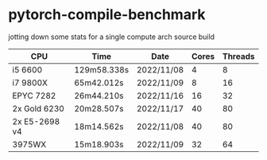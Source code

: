 # pytorch-compile-benchmark
jotting down some stats for a single compute arch source build

|CPU           |Time         |Date        |Cores  |Threads  |
|--------------|-------------|------------|-------|---------|
|i5 6600       |129m58.338s  |2022/11/08  |4      |8        |
|i7 9800X      |65m42.012s   |2022/11/09  |8      |16       |
|EPYC 7282     |26m44.210s   |2022/11/16  |16     |32       |
|2x Gold 6230  |20m28.507s   |2022/11/17  |40     |80       |
|2x E5-2698 v4 |18m14.562s   |2022/11/08  |40     |80       |
|3975WX        |15m18.903s   |2022/11/09  |32     |64       |

